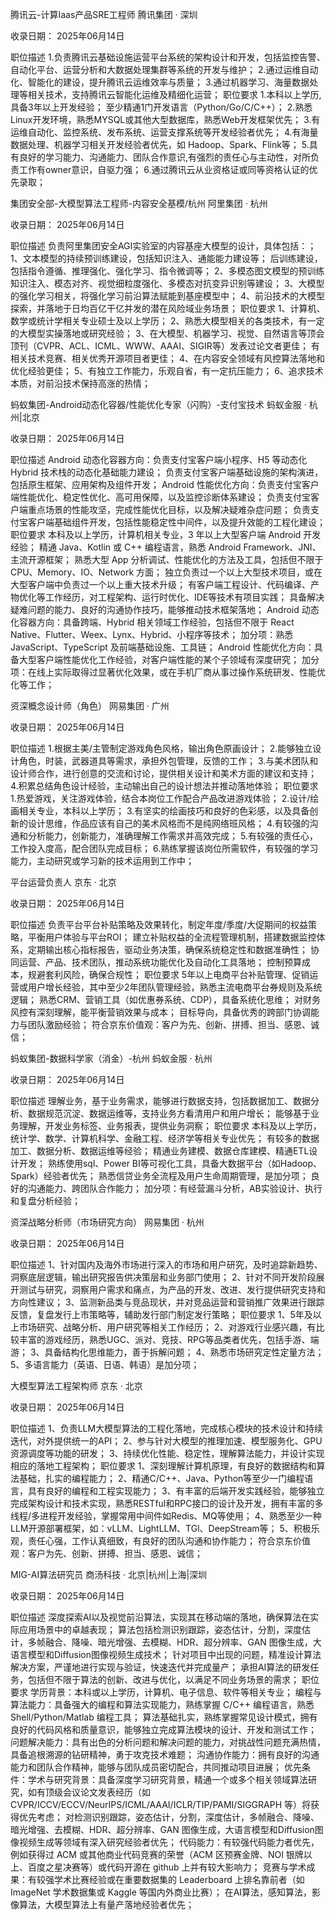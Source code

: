 腾讯云-计算Iaas产品SRE工程师
腾讯集团 · 深圳

收录日期： 2025年06月14日

职位描述
1.负责腾讯云基础设施运营平台系统的架构设计和开发，包括监控告警、自动化平台、运营分析和大数据处理集群等系统的开发与维护；
2.通过运维自动化、智能化的建设，提升腾讯云运维效率与质量；
3.通过机器学习、海量数据处理等相关技术，支持腾讯云智能化运维及精细化运营；
职位要求
1.本科以上学历,具备3年以上开发经验；
至少精通1门开发语言（Python/Go/C/C++）；
2.熟悉Linux开发环境，熟悉MYSQL或其他大型数据库，熟悉Web开发框架优先；
3.有运维自动化、监控系统、发布系统、运营支撑系统等开发经验者优先；
4.有海量数据处理、机器学习相关开发经验者优先，如 Hadoop、Spark、Flink等；
5.具有良好的学习能力、沟通能力、团队合作意识,有强烈的责任心与主动性，对所负责工作有owner意识，自驱力强；
6.通过腾讯云从业资格证或同等资格认证的优先录取；

集团安全部-大模型算法工程师-内容安全基模/杭州
阿里集团 · 杭州

收录日期： 2025年06月14日

职位描述
负责阿里集团安全AGI实验室的内容基座大模型的设计，具体包括：；
1、文本模型的持续预训练建设，包括知识注入、通能能力建设等；
后训练建设，包括指令遵循、推理强化、强化学习、指令微调等；
2、多模态图文模型的预训练知识注入、模态对齐、视觉细粒度强化、多模态对抗变异识别等建设；
3、大模型的强化学习相关，将强化学习前沿算法赋能到基座模型中；
4、前沿技术的大模型探索，并落地于日均百亿干亿并发的潜在风险域业务场景；
职位要求
1、计算机、数学或统计学相关专业硕士及以上学历；
2、熟悉大模型相关的各类技术，有一定的大模型实操落地或研究经验；
3、在大模型、机器学习、视觉、自然语言等顶会顶刊（CVPR、ACL、ICML、WWW、AAAI、SIGIR等）发表过论文者更佳；
有相关技术竞赛、相关优秀开源项目者更佳；
4、在内容安全领域有风控算法落地和优化经验更佳；
5、有独立工作能力，乐观自省，有一定抗压能力；
6、追求技术本质，对前沿技术保持高涨的热情；


蚂蚁集团-Android动态化容器/性能优化专家（闪购）-支付宝技术
蚂蚁金服 · 杭州|北京

收录日期： 2025年06月14日

职位描述
Android 动态化容器方向：负责支付宝客户端小程序、H5 等动态化 Hybrid 技术栈的动态化基础能力建设；
负责支付宝客户端基础设施的架构演进，包括原生框架、应用架构及组件开发；
Android 性能优化方向：负责支付宝客户端性能优化、稳定性优化、高可用保障，以及监控诊断体系建设；
负责支付宝客户端重点场景的性能攻坚，完成性能优化目标，以及解决疑难杂症问题；
负责支付宝客户端基础组件开发，包括性能稳定性中间件，以及提升效能的工程化建设；
职位要求
本科及以上学历，计算机相关专业，3 年以上大型客户端 Android 开发经验；
精通 Java、Kotlin 或 C++ 编程语言，熟悉 Android Framework、JNI、主流开源框架；
熟悉大型 App 分析调试、性能优化的方法及工具，包括但不限于 CPU、Memory、IO、Network 方面；
独立负责过一个以上大型技术项目，或在大型客户端中负责过一个以上重大技术升级；
有客户端工程设计、代码编译、产物优化等工作经历，对工程架构、运行时优化、IDE等技术有项目实践；
具备解决疑难问题的能力、良好的沟通协作技巧，能够推动技术框架落地；
Android 动态化容器方向：具备跨端、Hybrid 相关领域工作经验，包括但不限于 React Native、Flutter、Weex、Lynx、Hybrid、小程序等技术；
加分项：熟悉 JavaScript、TypeScript 及前端基础设施、工具链；
Android 性能优化方向：具备大型客户端性能优化工作经验，对客户端性能的某个子领域有深度研究；
加分项：在线上实际取得过显著优化效果，或在手机厂商从事过操作系统研发、性能优化等工作；

资深概念设计师（角色）
网易集团 · 广州

收录日期： 2025年06月14日

职位描述
1.根据主美/主管制定游戏角色风格，输出角色原画设计；
2.能够独立设计角色，时装，武器道具等需求，承担外包管理，反馈的工作；
3.与美术团队和设计师合作，进行创意的交流和讨论，提供相关设计和美术方面的建议和支持；
4.积累总结角色设计经验，主动输出自己的设计想法并推动落地体验；
职位要求
1.热爱游戏，关注游戏体验，结合本岗位工作配合产品改进游戏体验；
2.设计/绘画相关专业，本科以上学历；
3.有坚实的绘画技巧和良好的色彩感，以及具备创新的设计思维，作品应该有自己的美术风格而不是纯网络班风格；
4.有较强的沟通和分析能力，创新能力，准确理解工作需求并高效完成；
5.有较强的责任心，工作投入度高，配合团队完成目标；
6.熟练掌握该岗位所需软件，有较强的学习能力，主动研究或学习新的技术运用到工作中；


平台运营负责人
京东 · 北京

收录日期： 2025年06月14日

职位描述
负责平台平台补贴策略及效果转化，制定年度/季度/大促期间的权益策略，平衡用户体验与平台ROI；
建立补贴权益的全流程管理机制，搭建数据监控体系，定期输出核心指标报告，驱动业务决策，确保系统稳定性和数据准确性；
协同运营、产品、技术团队，推动系统功能优化及自动化工具落地；
控制预算成本，规避套利风险，确保合规性；
职位要求
5年以上电商平台补贴管理、促销运营或用户增长经验，其中至少2年团队管理经验，熟悉主流电商平台券规则及系统逻辑；
熟悉CRM、营销工具（如优惠券系统、CDP），具备系统化思维；
对财务风控有深刻理解，能平衡营销效果与成本；
目标导向，具备优秀的跨部门协调能力与团队激励经验；
符合京东价值观：客户为先、创新、拼搏、担当、感恩、诚信；

蚂蚁集团-数据科学家（消金）-杭州
蚂蚁金服 · 杭州

收录日期： 2025年06月14日

职位描述
理解业务，基于业务需求，能够进行数据支持，包括数据加工、数据分析、数据规范沉淀、数据运维等，支持业务方看清用户和用户增长；
能够基于业务理解，开发业务标签、业务报表，提供业务洞察；
职位要求
本科及以上学历，统计学、数学、计算机科学、金融工程、经济学等相关专业优先；
有较多的数据加工、数据分析、数据运维等经验；
精通业务建模、数据仓库建模、精通ETL设计开发；
熟练使用sql、Power BI等可视化工具，具备大数据平台（如Hadoop、Spark）经验者优先；
熟悉信贷业务全流程及用户生命周期管理，是加分项；
良好的沟通能力、跨团队合作能力；
加分项：有经营漏斗分析，AB实验设计、执行和复盘分析经验；

资深战略分析师（市场研究方向）
网易集团 · 杭州

收录日期： 2025年06月14日

职位描述
1、针对国内及海外市场进行深入的市场和用户研究，及时追踪新趋势、洞察底层逻辑，输出研究报告供决策层和业务部门使用；
2、针对不同开发阶段展开测试与研究，洞察用户需求和痛点，为产品的开发、改进、发行提供研究支持和方向性建议；
3、监测新品类与竞品现状，并对竞品运营和营销推广效果进行跟踪反馈，复盘发行上市策略等，辅助发行部门制定发行策略；
职位要求
1、5年及以上市场研究、战略分析、用户研究等相关工作经历；
2、对游戏行业感兴趣，有比较丰富的游戏经历，熟悉UGC、派对、竞技、RPG等品类者优先，包括手游、端游；
3、具备结构化思维能力，善于拆解问题；
4、熟悉市场研究定性定量方法；
5、多语言能力（英语、日语、韩语）是加分项；

大模型算法工程架构师
京东 · 北京

收录日期： 2025年06月14日

职位描述
1、负责LLM大模型算法的工程化落地，完成核心模块的技术设计和持续迭代，对外提供统一的API；
2、参与针对大模型的推理加速、模型服务化、GPU资源调度等功能的研发；
3、持续优化性能、稳定性，理解算法能力，并设计实现相应的落地工程架构；
职位要求
1、深刻理解计算机原理，有良好的数据结构和算法基础，扎实的编程能力；
2、精通C/C++、Java、Python等至少一门编程语言，具有良好的编程和工程实现能力；
3、有丰富的后端开发实践经验，能够独立完成架构设计和技术实现，熟悉RESTful和RPC接口的设计及开发，拥有丰富的多线程/多进程开发经验，掌握常用中间件如Redis、MQ等使用；
4、熟悉至少一种LLM开源部署框架，如：vLLM、LightLLM、TGl、DeepStream等；
5、积极乐观，责任心强，工作认真细致，有良好的团队沟通和协作能力；
符合京东价值观：客户为先、创新、拼搏、担当、感恩、诚信；

MIG-AI算法研究员
商汤科技 · 北京|杭州|上海|深圳

收录日期： 2025年06月14日

职位描述
深度探索AI以及视觉前沿算法，实现其在移动端的落地，确保算法在实际应用场景中的卓越表现；
算法包括检测识别跟踪，姿态估计，分割，深度估计，多帧融合、降噪、暗光增强、去模糊、HDR、超分辨率、GAN 图像生成，大语言模型和Diffusion图像视频生成技术；
针对项目中出现的问题，精准设计算法解决方案，严谨地进行实现与验证，快速迭代并完成量产；
承担AI算法的研发任务，包括但不限于算法的创新、改进与优化，以满足不同业务场景的需求；
职位要求
学历背景：本科或以上学历，计算机、电子信息、软件等相关专业；
编程与算法能力：具备强大的编程和算法实现能力，熟练掌握 C/C++ 编程语言，熟悉 Shell/Python/Matlab 编程工具；
算法基础扎实，熟练掌握常见设计模式，拥有良好的代码风格和质量意识，能够独立完成算法模块的设计、开发和测试工作；
问题解决能力：具有出色的分析问题和解决问题的能力，对挑战性问题充满热情，具备追根溯源的钻研精神，勇于攻克技术难题；
沟通协作能力：拥有良好的沟通能力和团队合作精神，能够与团队成员密切配合，共同推动项目进展；
优先条件：学术与研究背景：具备深度学习研究背景，精通一个或多个相关领域算法研究，如有顶级会议论文发表经历（如 CVPR/ICCV/ECCV/NeurIPS/ICML/AAAI/ICLR/TIP/PAMI/SIGGRAPH 等）将获得优先考虑；
对检测识别跟踪，姿态估计，分割，深度估计，多帧融合、降噪、暗光增强、去模糊、HDR、超分辨率、GAN 图像生成，大语言模型和Diffusion图像视频生成等领域有深入研究经验者优先；
代码能力：有较强代码能力者优先，例如获得过 ACM 或其他商业代码竞赛的荣誉（ACM 区预赛金牌、NOI 银牌以上、百度之星决赛等）或代码开源在 github 上并有较大影响力；
竞赛与学术成果：有较强学术比赛经验或在重要数据集的 Leaderboard 上排名靠前者（如 ImageNet 学术数据集或 Kaggle 等国内外商业比赛）；
在AI算法，感知算法，影像算法，大模型算法上有量产落地经验者优先；

